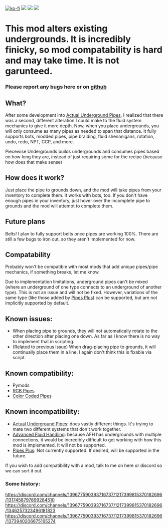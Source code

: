 [![ko-fi](https://img.shields.io/badge/Ko--fi-Donate%20-hotpink?logo=kofi&logoColor=white&style=for-the-badge)](https://ko-fi.com/protocol1903) [![](https://img.shields.io/badge/dynamic/json?color=orange&label=Factorio&query=downloads_count&suffix=%20downloads&url=https%3A%2F%2Fmods.factorio.com%2Fapi%2Fmods%2Fpiecewise-undergrounds&style=for-the-badge)](https://mods.factorio.com/mod/piecewise-undergrounds) [![](https://img.shields.io/badge/Discord-Community-blue?style=for-the-badge)](https://discord.gg/K3fXMGVc4z) [![](https://img.shields.io/badge/Github-Source-green?style=for-the-badge)](https://github.com/protocol-1903/piecewise-undergrounds)

# This mod alters existing undergrounds. It is incredibly finicky, so mod compatability is hard and may take time. It is not garunteed.
### Please report any bugs here or on [github](https://github.com/protocol-1903/piecewise-undergrounds)

## What?
After some development into [Actual Underground Pipes](https://mods.factorio.com/mod/the-one-mod-with-underground-bits), I realized that there was a second, different alteration I could make to the fluid system mechanics to give it more depth. Now, when you place undergrounds, you will only consume as many pipes as needed to span that distance. It fully supports bots, modded pipes, pipe braiding, fluid shenanigans, rotation, undo, redo, NPT, CCP, and more.

Piecewise Undergrounds builds undergrounds and consumes pipes based on how long they are, instead of just requiring some for the recipe (because how does that make sense)

## How does it work?
Just place the pipe to grounds down, and the mod will take pipes from your inventory to complete them. It works with bots, too. If you don't have enough pipes in your inventory, just hover over the incomplete pipe to grounds and the mod will attempt to complete them.

## Future plans
Belts! I plan to fully support belts once pipes are working 100%. There are still a few bugs to iron out, so they aren't implemented for now.

## Compatability
Probably won't be compatible with most mods that add unique pipes/pipe mechanics, if something breaks, let me know.

Due to implementation limitations, underground pipes can't be mixed (where an underground of one type connects to an underground of another type). This is not an issue and will not be fixed. However, variations of the same type (like those added by [Pipes Plus](https://mods.factorio.com/mod/pipe_plus)) can be supported, but are not implicitly supported by default.

## Known issues:
- When placing pipe to grounds, they will not automatically rotate to the other direction after placing one down. As far as I know there is no way to implement that in scripting.
- (Related to previous issue) When drag-placing pipe to grounds, it will continually place them in a line. I again don't think this is fixable via script.

## Known compatibility:
- Pymods
- [RGB Pipes](https://mods.factorio.com/mod/RGBPipes)
- [Color Coded Pipes](https://mods.factorio.com/mod/color-coded-pipes)

## Known incompatibility:
- [Actual Underground Pipes](https://mods.factorio.com/mod/the-one-mod-with-underground-bits): does vastly different things. It's trying to mate two different systems that don't work together.
- [Advanced Fluid Handling](https://mods.factorio.com/mod/underground-pipe-pack): because AFH has undergrounds with multiple connections, it would be incredibly difficult to get working with how this mod is implemented. It will not be supported.
- [Pipes Plus](https://mods.factorio.com/mod/pipe_plus): Not currently supported. If desired, will be supported in the future.

If you wish to add compatibility with a mod, talk to me on here or discord so we can sort it out.

### Some history:
https://discord.com/channels/139677590393716737/1217399815370182696/1317458797899284510
https://discord.com/channels/139677590393716737/1217399815370182696/1346257323496181823
https://discord.com/channels/139677590393716737/1217399815370182696/1373940206675165274